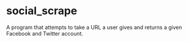 # social_scrape
A program that attempts to take a URL a user gives and returns a given Facebook and Twitter account.
